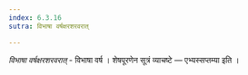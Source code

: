 ```yaml
---
index: 6.3.16
sutra: विभाषा वर्षक्षरशरवरात्

---
```

_विभाषा वर्षक्षरशरवरात्_ - विभाषा वर्ष । शेषपूरणेन सूत्रं व्याचष्टे — एभ्यस्सप्तम्या इति । 
